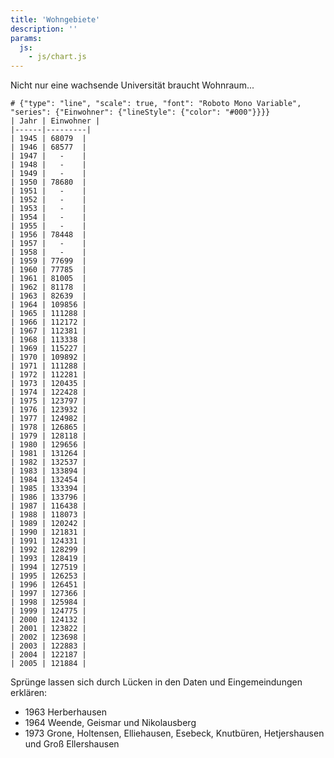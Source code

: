 ```yaml
---
title: 'Wohngebiete'
description: ''
params:
  js:
    - js/chart.js
---
```

Nicht nur eine wachsende Universität braucht Wohnraum...

```chart
# {"type": "line", "scale": true, "font": "Roboto Mono Variable", "series": {"Einwohner": {"lineStyle": {"color": "#000"}}}}
| Jahr | Einwohner |
|------|---------|
| 1945 | 68079  |
| 1946 | 68577  |
| 1947 |   -    |
| 1948 |   -    |
| 1949 |   -    |
| 1950 | 78680  |
| 1951 |   -    |
| 1952 |   -    |
| 1953 |   -    |
| 1954 |   -    |
| 1955 |   -    |
| 1956 | 78448  |
| 1957 |   -    |
| 1958 |   -    |
| 1959 | 77699  |
| 1960 | 77785  |
| 1961 | 81005  |
| 1962 | 81178  |
| 1963 | 82639  |
| 1964 | 109856 |
| 1965 | 111288 |
| 1966 | 112172 |
| 1967 | 112381 |
| 1968 | 113338 |
| 1969 | 115227 |
| 1970 | 109892 |
| 1971 | 111288 |
| 1972 | 112281 |
| 1973 | 120435 |
| 1974 | 122428 |
| 1975 | 123797 |
| 1976 | 123932 |
| 1977 | 124982 |
| 1978 | 126865 |
| 1979 | 128118 |
| 1980 | 129656 |
| 1981 | 131264 |
| 1982 | 132537 |
| 1983 | 133894 |
| 1984 | 132454 |
| 1985 | 133394 |
| 1986 | 133796 |
| 1987 | 116438 |
| 1988 | 118073 |
| 1989 | 120242 |
| 1990 | 121831 |
| 1991 | 124331 |
| 1992 | 128299 |
| 1993 | 128419 |
| 1994 | 127519 |
| 1995 | 126253 |
| 1996 | 126451 |
| 1997 | 127366 |
| 1998 | 125984 |
| 1999 | 124775 |
| 2000 | 124132 |
| 2001 | 123822 |
| 2002 | 123698 |
| 2003 | 122883 |
| 2004 | 122187 |
| 2005 | 121884 |
```

Sprünge lassen sich durch Lücken in den Daten und Eingemeindungen erklären:
* 1963 Herberhausen
* 1964 Weende, Geismar und Nikolausberg
* 1973 Grone, Holtensen, Elliehausen, Esebeck, Knutbüren, Hetjershausen und Groß Ellershausen
